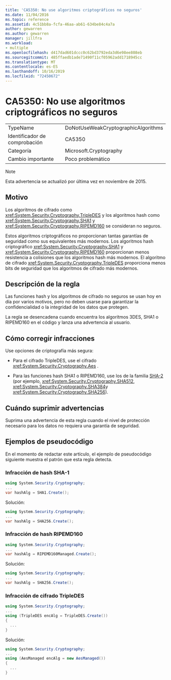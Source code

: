 ```yaml
---
title: 'CA5350: No use algoritmos criptográficos no seguros'
ms.date: 11/04/2016
ms.topic: reference
ms.assetid: 4c51bb8a-fcfa-46aa-ab61-634be84c4a7a
author: gewarren
ms.author: gewarren
manager: jillfra
ms.workload:
- multiple
ms.openlocfilehash: d417dad601dccc0c62bd3792eda3d6e98ee808eb
ms.sourcegitcommit: 485ffaedb1ade71490f11cf05962add1718945cc
ms.translationtype: MT
ms.contentlocale: es-ES
ms.lasthandoff: 10/16/2019
ms.locfileid: "72450672"
---
```

# <a name="ca5350-do-not-use-weak-cryptographic-algorithms"></a>CA5350: No use algoritmos criptográficos no seguros

|||
|-|-|
|TypeName|DoNotUseWeakCryptographicAlgorithms|
|Identificador de comprobación|CA5350|
|Categoría|Microsoft.Cryptography|
|Cambio importante|Poco problemático|

> [!NOTE]
> Esta advertencia se actualizó por última vez en noviembre de 2015.

## <a name="cause"></a>Motivo

Los algoritmos de cifrado como <xref:System.Security.Cryptography.TripleDES> y los algoritmos hash como <xref:System.Security.Cryptography.SHA1> y <xref:System.Security.Cryptography.RIPEMD160> se consideran no seguros.

Estos algoritmos criptográficos no proporcionan tantas garantías de seguridad como sus equivalentes más modernos. Los algoritmos hash criptográfico <xref:System.Security.Cryptography.SHA1> y <xref:System.Security.Cryptography.RIPEMD160> proporcionan menos resistencia a colisiones que los algoritmos hash más modernos. El algoritmo de cifrado <xref:System.Security.Cryptography.TripleDES> proporciona menos bits de seguridad que los algoritmos de cifrado más modernos.

## <a name="rule-description"></a>Descripción de la regla

Las funciones hash y los algoritmos de cifrado no seguros se usan hoy en día por varios motivos, pero no deben usarse para garantizar la confidencialidad o la integridad de los datos que protegen.

La regla se desencadena cuando encuentra los algoritmos 3DES, SHA1 o RIPEMD160 en el código y lanza una advertencia al usuario.

## <a name="how-to-fix-violations"></a>Cómo corregir infracciones

Use opciones de criptografía más segura:

- Para el cifrado TripleDES, use el cifrado <xref:System.Security.Cryptography.Aes> .

- Para las funciones hash SHA1 o RIPEMD160, use los de la familia [SHA-2](/windows/desktop/SecCrypto/hash-and-signature-algorithms) (por ejemplo, <xref:System.Security.Cryptography.SHA512>, <xref:System.Security.Cryptography.SHA384>y <xref:System.Security.Cryptography.SHA256>).

## <a name="when-to-suppress-warnings"></a>Cuándo suprimir advertencias

Suprima una advertencia de esta regla cuando el nivel de protección necesario para los datos no requiera una garantía de seguridad.

## <a name="pseudo-code-examples"></a>Ejemplos de pseudocódigo

En el momento de redactar este artículo, el ejemplo de pseudocódigo siguiente muestra el patrón que esta regla detecta.

### <a name="sha-1-hashing-violation"></a>Infracción de hash SHA-1

```csharp
using System.Security.Cryptography;
...
var hashAlg = SHA1.Create();
```

Solución:

```csharp
using System.Security.Cryptography;
...
var hashAlg = SHA256.Create();
```

### <a name="ripemd160-hashing-violation"></a>Infracción de hash RIPEMD160

```csharp
using System.Security.Cryptography;
...
var hashAlg = RIPEMD160Managed.Create();
```

Solución:

```csharp
using System.Security.Cryptography;
...
var hashAlg = SHA256.Create();
```

### <a name="tripledes-encryption-violation"></a>Infracción de cifrado TripleDES

```csharp
using System.Security.Cryptography;
...
using (TripleDES encAlg = TripleDES.Create())
{
  ...
}
```

Solución:

```csharp
using System.Security.Cryptography;
...
using (AesManaged encAlg = new AesManaged())
{
  ...
}
```
